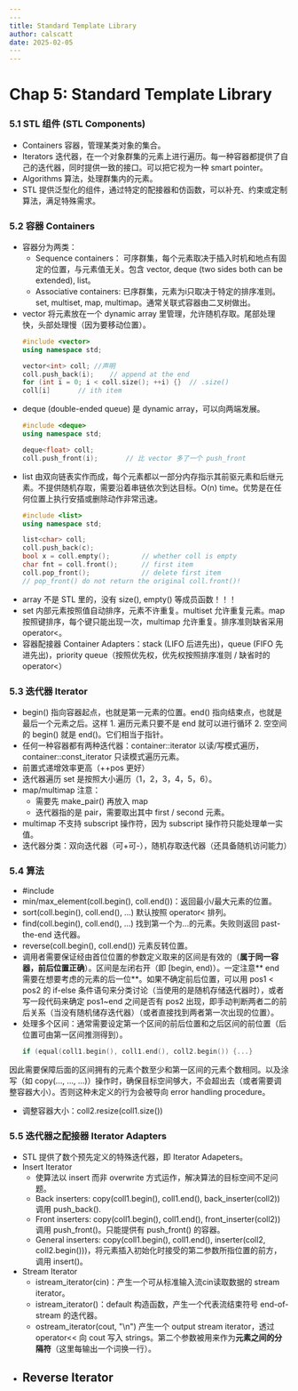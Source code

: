 ```yaml
---
​---
title: Standard Template Library
author: calscatt
date: 2025-02-05
​---
---
```


# Chap 5: Standard Template Library

### 5.1 STL 组件 (STL Components)

- Containers 容器，管理某类对象的集合。
- Iterators 迭代器，在一个对象群集的元素上进行遍历。每一种容器都提供了自己的迭代器，同时提供一致的接口。可以把它视为一种 smart pointer。
- Algorithms 算法，处理群集内的元素。
- STL 提供泛型化的组件，通过特定的配接器和仿函数，可以补充、约束或定制算法，满足特殊需求。

### 5.2 容器 Containers
- 容器分为两类：
  - Sequence containers： 可序群集，每个元素取决于插入时机和地点有固定的位置，与元素值无关。包含 vector, deque (two sides both can be extended), list。
  - Associative containers: 已序群集，元素为i只取决于特定的排序准则。set, multiset, map, multimap。通常关联式容器由二叉树做出。
- vector 将元素放在一个 dynamic array 里管理，允许随机存取。尾部处理快，头部处理慢（因为要移动位置）。
  ```cpp
  #include <vector>
  using namespace std;
  
  vector<int> coll;	//声明
  coll.push_back(i);	// append at the end
  for (int i = 0; i < coll.size(); ++i) {}	// .size()
  coll[i]		// ith item
  ```
- deque (double-ended queue) 是 dynamic array，可以向两端发展。
  ```cpp
  #include <deque>
  using namespace std;
  
  deque<float> coll;
  coll.push_front(i);		// 比 vector 多了一个 push_front
  ```
- list 由双向链表实作而成，每个元素都以一部分内存指示其前驱元素和后继元素。不提供随机存取，需要沿着串链依次到达目标。O(n) time。优势是在任何位置上执行安插或删除动作非常迅速。
  ```cpp
  #include <list>
  using namespace std;
  
  list<char> coll;
  coll.push_back(c);
  bool x = coll.empty();		// whether coll is empty
  char fnt = coll.front();		// first item
  coll.pop_front();				// delete first item
  // pop_front() do not return the original coll.front()!
  ```
- array 不是 STL 里的，没有 size(), empty() 等成员函数！！！
- set 内部元素按照值自动排序，元素不许重复。multiset 允许重复元素。map 按照键排序，每个键只能出现一次，multimap 允许重复。排序准则缺省采用 operator<。
- 容器配接器 Container Adapters：stack (LIFO 后进先出)，queue (FIFO 先进先出)，priority queue（按照优先权，优先权按照排序准则 / 缺省时的 operator<）
### 5.3 迭代器 Iterator
- begin() 指向容器起点，也就是第一元素的位置。end() 指向结束点，也就是最后一个元素之后。这样 1. 遍历元素只要不是 end 就可以进行循环 2. 空空间的 begin() 就是 end()。它们相当于指针。
- 任何一种容器都有两种迭代器：container::iterator 以读/写模式遍历，container::const_iterator 只读模式遍历元素。
- 前置式递增效率更高（++pos 更好）
- 迭代器遍历 set 是按照大小遍历（1，2，3，4，5，6）。
- map/multimap 注意：
  - 需要先 make_pair() 再放入 map
  - 迭代器指的是 pair，需要取出其中 first / second 元素。
- multimap 不支持 subscript 操作符，因为 subscript 操作符只能处理单一实值。
- 迭代器分类：双向迭代器（可+可-），随机存取迭代器（还具备随机访问能力）
### 5.4 算法
- #include <algorithm>
- min/max_element(coll.begin(), coll.end())：返回最小/最大元素的位置。
- sort(coll.begin(), coll.end(), ...) 默认按照 operator< 排列。
- find(coll.begin(), coll.end(), ...) 找到第一个为...的元素。失败则返回 past-the-end 迭代器。
- reverse(coll.begin(), coll.end()) 元素反转位置。
- 调用者需要保证经由首位位置的参数定义取来的区间是有效的（**属于同一容器，前后位置正确**）。区间是左闭右开（即 [begin, end)）。一定注意** end 需要在想要考虑的元素的后一位**。如果不确定前后位置，可以用 pos1 < pos2 的 if-else 条件语句来分类讨论（当使用的是随机存储迭代器时），或者写一段代码来确定 pos1~end 之间是否有 pos2 出现，即手动判断两者二的前后关系（当没有随机储存迭代器）（或者直接找到两者第一次出现的位置）。
- 处理多个区间：通常需要设定第一个区间的前后位置和之后区间的前位置（后位置可由第一区间推测得到）。
  ```cpp
  if (equal(coll1.begin(), coll1.end(), coll2.begin()) {...}
  ```
因此需要保障后面的区间拥有的元素个数至少和第一区间的元素个数相同。以及涂写（如 copy(..., ..., ...)）操作时，确保目标空间够大，不会超出去（或者需要调整容器大小）。否则这种未定义的行为会被导向 error handling procedure。
- 调整容器大小：coll2.resize(coll1.size())
### 5.5 迭代器之配接器 Iterator Adapters
- STL 提供了数个预先定义的特殊迭代器，即 Iterator Adapeters。
- Insert Iterator
  - 使算法以 insert 而非 overwrite 方式运作，解决算法的目标空间不足问题。
  - Back inserters: copy(coll1.begin(), coll1.end(), back_inserter(coll2)) 调用 push_back().
  - Front inserters: copy(coll1.begin(), coll1.end(), front_inserter(coll2)) 调用 push_front()。只能提供有 push_front() 的容器。
  - General inserters: copy(coll1.begin(), coll1.end(), inserter(coll2, coll2.begin()))，将元素插入初始化时接受的第二参数所指位置的前方，调用 insert()。
- Stream Iterator
  - istream_iterator<string>(cin)：产生一个可从标准输入流cin读取数据的 stream iterator。
  - istream_iterator<string>()：default 构造函数，产生一个代表流结束符号 end-of-stream 的迭代器。
  - ostream_iterator<string>(cout, "\n") 产生一个 output stream iterator，透过 operator<< 向 cout 写入 strings。第二个参数被用来作为**元素之间的分隔符**（这里每输出一个词换一行）。
- Reverse Iterator
  - 
  
